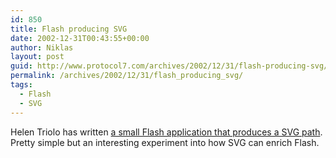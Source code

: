 ```yaml
---
id: 850
title: Flash producing SVG
date: 2002-12-31T00:43:55+00:00
author: Niklas
layout: post
guid: http://www.protocol7.com/archives/2002/12/31/flash-producing-svg/
permalink: /archives/2002/12/31/flash_producing_svg/
tags:
  - Flash
  - SVG
---
```

<div class='microid-bed4cf1e2d0c4f2a4ceed10115acf00e64f4d0cc'>
  <p>
    Helen Triolo has written <a href="http://actionscript-toolbox.com/qbsc.php">a small Flash application that produces a SVG path</a>. Pretty simple but an interesting experiment into how SVG can enrich Flash.
  </p>
</div>